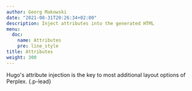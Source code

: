 ```yaml
---
author: Georg Makowski
date: "2021-08-31T20:26:34+02:00"
description: Inject attributes into the generated HTML
menu:
  doc:
    name: Attributes
    pre: line_style
title: Attributes
weight: 300
---
```


Hugo's attribute injection is the key to most additional layout options of Perplex.
{.p-lead} <!--more-->
